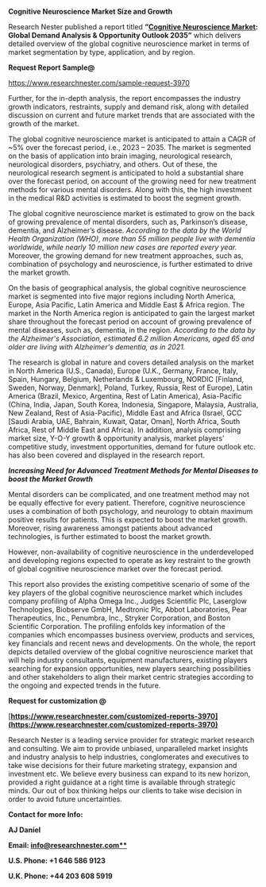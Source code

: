 ﻿**Cognitive Neuroscience Market Size and Growth**

Research Nester published a report titled **“[Cognitive Neuroscience Market](https://www.researchnester.com/reports/cognitive-neuroscience-market/3970): Global Demand Analysis & Opportunity Outlook 2035”** which delivers detailed overview of the global cognitive neuroscience market in terms of market segmentation by type, application, and by region.

**Request Report Sample@** 

<https://www.researchnester.com/sample-request-3970> 

Further, for the in-depth analysis, the report encompasses the industry growth indicators, restraints, supply and demand risk, along with detailed discussion on current and future market trends that are associated with the growth of the market.

The global cognitive neuroscience market is anticipated to attain a CAGR of ~5% over the forecast period, i.e., 2023 – 2035. The market is segmented on the basis of application into brain imaging, neurological research, neurological disorders, psychiatry, and others. Out of these, the neurological research segment is anticipated to hold a substantial share over the forecast period, on account of the growing need for new treatment methods for various mental disorders. Along with this, the high investment in the medical R&D activities is estimated to boost the segment growth.

The global cognitive neuroscience market is estimated to grow on the back of growing prevalence of mental disorders, such as, Parkinson’s disease, dementia, and Alzheimer’s disease. *According to the data by the* *World Health Organization (WHO), more than 55 million people live with dementia worldwide, while nearly 10 million new cases are reported every year.* Moreover, the growing demand for new treatment approaches, such as, combination of psychology and neuroscience, is further estimated to drive the market growth.

On the basis of geographical analysis, the global cognitive neuroscience market is segmented into five major regions including North America, Europe, Asia Pacific, Latin America and Middle East & Africa region. The market in the North America region is anticipated to gain the largest market share throughout the forecast period on account of growing prevalence of mental diseases, such as, dementia, in the region. *According to the data by the Alzheimer's Association, estimated 6.2 million Americans, aged 65 and older are living with Alzheimer's dementia, as in 2021.*

The research is global in nature and covers detailed analysis on the market in North America (U.S., Canada), Europe (U.K., Germany, France, Italy, Spain, Hungary, Belgium, Netherlands & Luxembourg, NORDIC [Finland, Sweden, Norway, Denmark], Poland, Turkey, Russia, Rest of Europe), Latin America (Brazil, Mexico, Argentina, Rest of Latin America), Asia-Pacific (China, India, Japan, South Korea, Indonesia, Singapore, Malaysia, Australia, New Zealand, Rest of Asia-Pacific), Middle East and Africa (Israel, GCC [Saudi Arabia, UAE, Bahrain, Kuwait, Qatar, Oman], North Africa, South Africa, Rest of Middle East and Africa). In addition, analysis comprising market size, Y-O-Y growth & opportunity analysis, market players’ competitive study, investment opportunities, demand for future outlook etc. has also been covered and displayed in the research report.

***Increasing Need for Advanced Treatment Methods for Mental Diseases to boost the Market Growth***

Mental disorders can be complicated, and one treatment method may not be equally effective for every patient. Therefore, cognitive neuroscience uses a combination of both psychology, and neurology to obtain maximum positive results for patients. This is expected to boost the market growth. Moreover, rising awareness amongst patients about advanced technologies, is further estimated to boost the market growth. 

However, non-availability of cognitive neuroscience in the underdeveloped and developing regions expected to operate as key restraint to the growth of global cognitive neuroscience market over the forecast period.

This report also provides the existing competitive scenario of some of the key players of the global cognitive neuroscience market which includes company profiling of Alpha Omega Inc., Judges Scientific Plc, Laserglow Technologies, Biobserve GmbH, Medtronic Plc, Abbot Laboratories, Pear Therapeutics, Inc., Penumbra, Inc., Stryker Corporation, and Boston Scientific Corporation. The profiling enfolds key information of the companies which encompasses business overview, products and services, key financials and recent news and developments. On the whole, the report depicts detailed overview of the global cognitive neuroscience market that will help industry consultants, equipment manufacturers, existing players searching for expansion opportunities, new players searching possibilities and other stakeholders to align their market centric strategies according to the ongoing and expected trends in the future.      

**Request for customization @**

[**https://www.researchnester.com/customized-reports-3970](https://www.researchnester.com/customized-reports-3970)** 

Research Nester is a leading service provider for strategic market research and consulting. We aim to provide unbiased, unparalleled market insights and industry analysis to help industries, conglomerates and executives to take wise decisions for their future marketing strategy, expansion and investment etc. We believe every business can expand to its new horizon, provided a right guidance at a right time is available through strategic minds. Our out of box thinking helps our clients to take wise decision in order to avoid future uncertainties.

**Contact for more Info:**

**AJ Daniel**

**Email: [info@researchnester.com**](mailto:info@researchnester.com)**

**U.S. Phone: +1 646 586 9123** 

**U.K. Phone: +44 203 608 5919**


